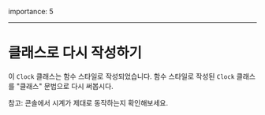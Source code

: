 importance: 5

---

# 클래스로 다시 작성하기

이 `Clock` 클래스는 함수 스타일로 작성되었습니다. 함수 스타일로 작성된 `Clock` 클래스를 "클래스" 문법으로 다시 써봅시다.

참고: 콘솔에서 시계가 제대로 동작하는지 확인해보세요.

